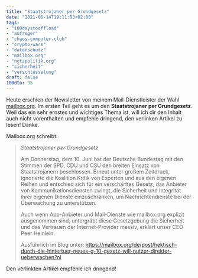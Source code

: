 ```yaml
---
title: "Staatstrojaner per Grundgesetz"
date: "2021-06-14T19:11:03+02:00"
tags: 
- "100daystooffload"
- "aufreger"
- "chaos-computer-club"
- "crypto-wars"
- "datenschutz"
- "mailbox.org"
- "netzpolitik.org"
- "sicherheit"
- "verschlüsselung"
draft: false
100dto: 95
---
```


Heute erschien der Newsletter von meinem Mail-Dienstleister der Wahl [mailbox.org](https://mailbox.org). Im ersten Teil geht es um den **Staatstrojaner per Grundgesetz**. Weil das ein sehr ernstes und wichtiges Thema ist, will ich dir den Inhalt auch nicht vorenthalten und empfehle dringend, den verlinken Artikel zu lesen! Danke.

Mailbox.org schreibt:
 
> *Staatstrojaner per Grundgesetz*
>
> Am Donnerstag, dem 10. Juni hat der Deutsche Bundestag mit den Stimmen
der SPD, CDU und CSU den breiten Einsatz von Staatstrojanern beschlossen.
Erneut unter großem Zeitdruck, ignorierte die Koalition Kritik von
Experten und aus den eigenen Reihen und entschied sich für ein
verschärftes Gesetz, das Anbieter von Kommunikationsdiensten zwingt, die
Sicherheit und Integrität ihrer eigenen Dienste einzuschränken, um
Nachrichtendienste bei der Überwachung zu unterstützen.
> 
> Auch wenn App-Anbieter und Mail-Dienste wie mailbox.org explizit
ausgenommen sind, untergräbt diese Gesetzgebung die Sicherheit und das
Vertrauen der Internet-Provider massiv, erklärt unser CEO Peer Heinlein.
> 
> Ausführlich im Blog unter:
https://mailbox.org/de/post/hektisch-durch-die-hintertuer-neues-g-10-gesetz-will-nutzer-direkter-ueberwachen?nl

Den verlinkten Artikel empfehle ich dringend!

<!--more-->
